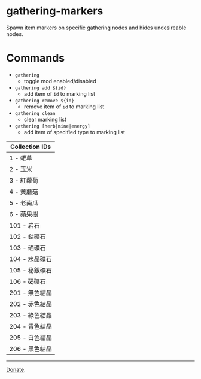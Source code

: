 # gathering-markers
Spawn item markers on specific gathering nodes and hides undesireable nodes.

# Commands 
- `gathering`
  - toggle mod enabled/disabled
- `gathering add ${id}`
  - add item of `id` to marking list
- `gathering remove ${id}`
  - remove item of `id` to marking list
- `gathering clean`
  - clear marking list
- `gathering [herb|mine|energy]`
  - add item of specified type to marking list

| Collection IDs |
| ------------------------ |
| 1 - 雜草 |
| 2 - 玉米 |
| 3 - 紅蘿蔔 |
| 4 - 黃蘑菇 |
| 5 - 老南瓜 |
| 6 - 蘋果樹 |
| 101 - 岩石 |
| 102 - 鈷礦石 |
| 103 - 硒礦石 |
| 104 - 水晶礦石 |
| 105 - 秘銀礦石 |
| 106 - 碣礦石 |
| 201 - 無色結晶 |
| 202 - 赤色結晶 |
| 203 - 綠色結晶 |
| 204 - 青色結晶 |
| 205 - 白色結晶 |
| 206 - 黑色結晶 |

---

[Donate](https://www.paypal.com/cgi-bin/webscr?cmd=_donations&business=PXRFYB39SQP4A&lc=US&item_name=teralove&no_note=0&cn=Add%20special%20instructions%20to%20the%20seller%3a&no_shipping=1&currency_code=USD&bn=PP%2dDonationsBF%3abtn_donate_LG%2egif%3aNonHosted).

